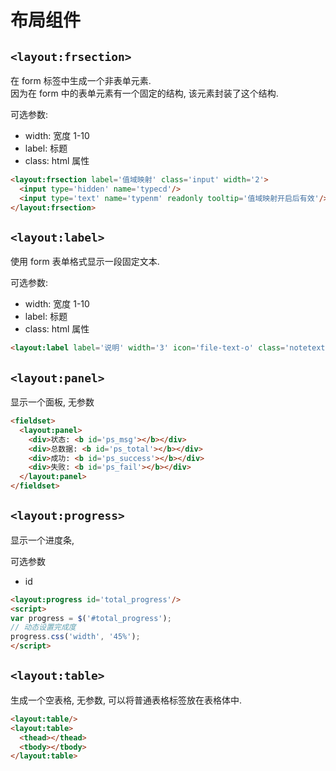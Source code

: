 # 布局组件


## `<layout:frsection>`

在 form 标签中生成一个非表单元素.  
因为在 form 中的表单元素有一个固定的结构, 该元素封装了这个结构.

可选参数:

* width: 宽度 1-10
* label: 标题
* class: html 属性


```html
<layout:frsection label='值域映射' class='input' width='2'>
  <input type='hidden' name='typecd'/>
  <input type='text' name='typenm' readonly tooltip='值域映射开启后有效'/>
</layout:frsection>
```


## `<layout:label>`

使用 form 表单格式显示一段固定文本.

可选参数:

* width: 宽度 1-10
* label: 标题
* class: html 属性

```html
<layout:label label='说明' width='3' icon='file-text-o' class='notetext'/>
```


## `<layout:panel>`

显示一个面板, 无参数

```html
<fieldset>
  <layout:panel>
    <div>状态: <b id='ps_msg'></b></div>
    <div>总数据: <b id='ps_total'></b></div>
    <div>成功: <b id='ps_success'></b></div>
    <div>失败: <b id='ps_fail'></b></div>
  </layout:panel>
</fieldset>
```


## `<layout:progress>`

显示一个进度条, 

可选参数

* id

```html
<layout:progress id='total_progress'/>
<script>
var progress = $('#total_progress');
// 动态设置完成度
progress.css('width', '45%');
</script>
```

## `<layout:table>`

生成一个空表格, 无参数, 可以将普通表格标签放在表格体中.

```html
<layout:table/>
<layout:table>
  <thead></thead>
  <tbody></tbody>
</layout:table>
```